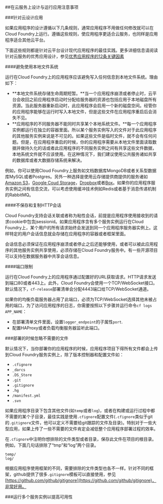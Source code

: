 ##在云服务上设计与运行应用注意事项

###针对云设计应用

如果应用程序的设计遵循以下几条规则，通常应用程序不用做任何修改就可以在Cloud Foundry上运行。遵循这些规则，使应用程序更适合云服务，也同样是应用程序适合其他云平台。

下面这些规则都是针对云平台设计现代应用程序的最佳实践。更多详细信息请阅读针对云服务的优秀应用设计，参见[优秀应用程序的12条关键因素](http://www.12factor.net/)

####避免使用本地文件系统

运行在Cloud Foundry上的应用程序应该避免写入任何信息到本地文件系统。理由如下：

* **本地文件系统存储生命周期短暂。**当一个应用程序崩溃或者停止时，云平台会收回之前应用程序启动时分配给服务器的资源也包括应用于本地磁盘所有资源。当此服务器重新启动时，此应用程序会启用一个新的磁盘空间。经管你的应用程序能够在运行时写入本地文件，但是这些文件在应用程序重启后会消失不见。
* **应用程序的不同服务器不能同时共享某个本地系统文件。**每一个应用程序实例都运行在独立的容器里面。所以某个服务实例写入的文件对于此应用程序的其他服务实例来说是不可见的。如果这些文件是临时文件，就不会有任何问题。但是，在应用程序重启的时候，你的应用程序需要从本地文件里面读取数据并做持久化的话或者此应用程序的不同服务实例之间有共享这些文件数据，本地系统文件就不应该使用。在这种情况下，我们建议使用公共服务诸如共享的数据库或者大数据存储系统来解决。

例如，你可以使用Cloud Foundry上服务如文档数据库MongoDB或者关系型数据库MySQL或者Postgres。另外一种选择是使用云存储提供商提供的服务诸如[Amazon S3](http://aws.amazon.com/s3/)，[Google Coud Storage](https://cloud.google.com/products/cloud-storage)，[Dropbox](https://www.dropbox.com/developers)或者[Box](http://developers.box.com/)。如果你的应用程序服务实例之间有信息交流，可以考虑使用缓冲技术例如Redis或者基于消息传递机制的RabbitMQ。

####不保存和复制HTTP会话

Cloud Foundry支持会话关联或者称为粘性会话，前提是应用程序使用接收到的请求cookie中包含jsessionid。如果应用程序含有多个服务实例运行在Cloud Foundry上，某个用户的所有请求始终会发送到同一个应用程序服务器实例上。这样特定的用户会话信息就会存储在应用程序的容器或者框架里面。

会话信息必须保证在应用程序崩溃或者停止之后还能够使用，或者可以被此应用程序的其他服务实例共享使用，必须存储在Cloud Foundry服务中。有一些开源项目可以支持在数据服务器中共享会话信息。

####端口限制

运行在Cloud Foundry上的应用程序通过配置好的URL获取请求。HTTP请求发送到端口80或者443上。此外，Cloud Foundry会使用一个TCP/WebSocket接口。默认情况下，```cf-release```部署清单会分配4443端口给TCP/WebSocket通道。

如果你的均衡负载服务器占用了此端口，必须为TCP/WebSocket选择其他未被占用的端口，为了访问应用程序的日志，你需要按照以下步骤并运行命令```cf logs APP_NAME```：

* 在部署清单文件里面，设置```logger_endpoint```的子属性```port```.
* 配置HAProxy或者负载均衡服务器监听此端口。

###部署的时候忽略不需要的文件

默认情况下，当你部署你的应用程序的时候，应用程序项目下得所有文件都会上传到Cloud Foundry服务实例上，除了版本控制器和配置文件如：

* ```.cfignore```
* ```_darcs```
* ```.DS_Store```
* ```.git```
* ```.gitignore```
* ```.hg```
* ```/manifest.yml```
* ```.svn```

如果应用程序目录下包含其他文件(如```temp```或者```log```)，或者在构建或运行过程中都不需要的某个子目录，最佳实践是使用```.cfignore```配置文件(```.cfignore```类似于git的```.gitignore```文件，他可以定义不需要给git跟踪的文件及目录)。特别对于一些大型应用，如果上传了一些不需要的文件肯定会减低整个应用程序部署过程的效率。

在```.cfignore```中注明你想排除的文件类型或者目录，保存此文件在项目的根目录。例如，下面几句话排除了“tmp”和“log”两个目录。

```
temp/
log/

```

根据应用程序使用框架的不同，需要排除的文件类型也各不一样。针对不同的框架，github提供了很多```.gitignore```模板可以直接使用，参见[https://github.com/github/gitignore](https://github.com/github/gitignore)，非常好用。

###运行多个服务实例以提高可用性

